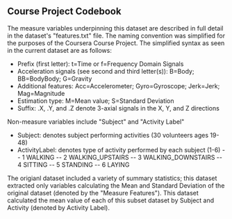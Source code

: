 ## Course Project Codebook

The measure variables underpinning this dataset are described in full detail in the dataset's "features.txt" file.
The naming convention was simplified for the purposes of the Coursera Course Project. The simplified syntax as seen in the current dataset are as follows:

* Prefix (first letter): t=Time or f=Frequency Domain Signals
* Acceleration signals (see second and third letter(s)): B=Body; BB=BodyBody; G=Gravity
* Additional features: Acc=Accelerometer; Gyro=Gyroscope; Jerk=Jerk; Mag=Magnitude
* Estimation type: M=Mean value; S=Standard Deviation
* Suffix: .X, .Y, and .Z denote 3-axial signals in the X, Y, and Z directions

Non-measure variables include "Subject" and "Activity Label"
* Subject: denotes subject performing activities (30 volunteers ages 19-48)
* ActivityLabel: denotes type of activity performed by each subject  (1-6)
-- 1 WALKING
-- 2 WALKING_UPSTAIRS
-- 3 WALKING_DOWNSTAIRS
-- 4 SITTING
-- 5 STANDING
-- 6 LAYING

The origianl dataset included a variety of summary statistics; this dataset extracted only variables calculating the Mean and Standard Deviation of the original dataset (denoted by the "Measure Features").
This dataset calculated the mean value of each of this subset dataset by Subject and Activity (denoted by Activity Label).
